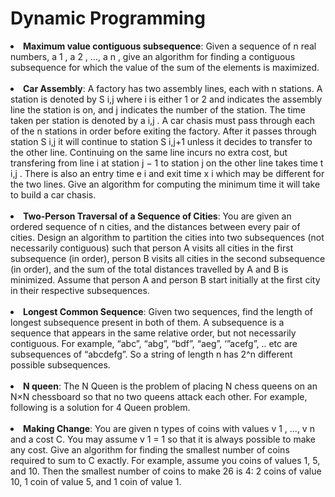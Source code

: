 # Dynamic Programming

<li>
<strong>Maximum value contiguous subsequence</strong>: Given a sequence of n real numbers, a 1 , a 2 , ..., a n ,
give an algorithm for finding a contiguous subsequence for which the value of the sum of the
elements is maximized.
</li>
<br>
<li>
<strong>Car Assembly</strong>: A factory has two assembly lines, each with n stations.
A station is denoted by S i,j where i is either 1 or 2 and indicates the assembly line the station
is on, and j indicates the number of the station. The time taken per station is denoted by a i,j .
A car chasis must pass through each of the n stations in order before exiting the factory. After
it passes through station S i,j it will continue to station S i,j+1 unless it decides to transfer to the
other line. Continuing on the same line incurs no extra cost, but transfering from line i at station
j − 1 to station j on the other line takes time t i,j . There is also an entry time e i and exit time x i
which may be different for the two lines. Give an algorithm for computing the minimum time it
will take to build a car chasis.
</li>
<br>
<li>
<strong>Two-Person Traversal of a Sequence of Cities</strong>: You are given an ordered sequence of n
cities, and the distances between every pair of cities. Design an algorithm to partition the cities
into two subsequences (not necessarily contiguous) such that person A visits all cities in the first
subsequence (in order), person B visits all cities in the second subsequence (in order), and the sum
of the total distances travelled by A and B is minimized. Assume that person A and person B
start initially at the first city in their respective subsequences.
</li>
<br>
<li>
<strong>Longest Common Sequence</strong>: Given two sequences, find the length of longest subsequence present in both of them. A subsequence is a sequence that appears in the same relative order, but not necessarily contiguous. For example, “abc”, “abg”, “bdf”, “aeg”, ‘”acefg”, .. etc are subsequences of “abcdefg”. So a string of length n has 2^n different possible subsequences.
</li>
<br>
<li>
<strong>N queen</strong>: The N Queen is the problem of placing N chess queens on an N×N chessboard so that no two queens attack each other. For example, following is a solution for 4 Queen problem.
</li>
<br>
<li>
<strong>Making Change</strong>: You are given n types of coins with values v 1 , ..., v n and a cost C. You may
assume v 1 = 1 so that it is always possible to make any cost. Give an algorithm for finding the
smallest number of coins required to sum to C exactly.
For example, assume you coins of values 1, 5, and 10. Then the smallest number of coins to make
26 is 4: 2 coins of value 10, 1 coin of value 5, and 1 coin of value 1.
</li>